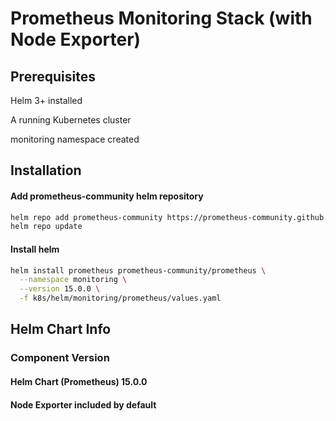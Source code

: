 # Prometheus Monitoring Stack (with Node Exporter)

## Prerequisites
Helm 3+ installed

A running Kubernetes cluster

monitoring namespace created

## Installation

#### Add prometheus-community helm repository
```bash
helm repo add prometheus-community https://prometheus-community.github.io/helm-charts
helm repo update
```

#### Install helm

```bash
helm install prometheus prometheus-community/prometheus \
  --namespace monitoring \
  --version 15.0.0 \
  -f k8s/helm/monitoring/prometheus/values.yaml
```

## Helm Chart Info
### Component	Version
#### Helm Chart (Prometheus)	15.0.0
#### Node Exporter	included by default